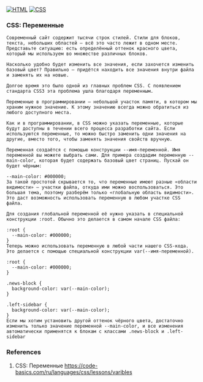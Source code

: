 [![HTML](https://img.shields.io/badge/HTML-E46035??style=for-the-badge&logo=HTML5&logoColor=FFFFFF)](https://html.spec.whatwg.org/multipage/)
[![CSS](https://img.shields.io/badge/CSS-274DE4??style=for-the-badge&logo=CSS3&logoColor=FFFFFF)](https://www.w3.org/Style/CSS/)

### CSS: Переменные
```
Современный сайт содержит тысячи строк стилей. Стили для блоков, текста, небольших областей — всё это часто лежит в одном месте. Представьте ситуацию: есть определённый оттенок красного цвета, который мы используем во множестве различных блоков.

Насколько удобно будет изменить все значения, если захочется изменить базовый цвет? Правильно — придётся находить все значения внутри файла и заменять их на новые.

Долгое время это было одной из главных проблем CSS. С появлением стандарта CSS3 эта проблема ушла благодаря переменным.

Переменные в программировании — небольшой участок памяти, в котором мы храним нужное значение. К этому значению всегда можно обратиться из любого доступного места.

Как и в программировании, в CSS можно указать переменные, которые будут доступны в течении всего процесса разработки сайта. Если используются переменные, то можно быстро заменить одни значения на другие, вместо того, чтобы заменять значения свойств вручную.

Переменная создаётся с помощью конструкции --имя-переменной. Имя переменной вы можете выбрать сами. Для примера создадим переменную --main-color, которая будет содержать базовый цвет страниц. Пускай он будет чёрным:

--main-color: #000000;
За такой простотой скрывается то, что переменные имеют разные «области видимости» — участки файла, откуда ими можно воспользоваться. Это большая тема, поэтому разберём только «глобальную область видимости». Это даст возможность использовать переменную в любом участке CSS файла.

Для создания глобальной переменной её нужно указать в специальной конструкции :root. Обычно это делается в самом начале CSS файла:

:root {
  --main-color: #000000;
}
Теперь можно использовать переменную в любой части нашего CSS-кода. Это делается с помощью специальной конструкции var(--имя-переменной).

:root {
  --main-color: #000000;
}

.news-block {
  background-color: var(--main-color);
}

.left-sidebar {
  background-color: var(--main-color);
}
Если мы хотим установить другой оттенок чёрного цвета, достаточно изменить только значение переменной --main-color, и все изменения автоматически применятся к блокам с классами .news-block и .left-sidebar
```
### References
1. CSS: Переменные https://code-basics.com/ru/languages/css/lessons/varibles